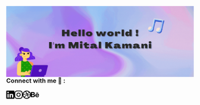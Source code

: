  <img align="right" alt="GIF" src="https://github.com/MetalllD/MetalllD/blob/master/Gifs/ME.gif" />

<br/>
<br/>

### Connect with me 👋 :

 [<img align="left" width="22px" src="https://github.com/MetalllD/MetalllD/blob/master/Icons/linkedin-logo.svg" />][linkedin]
[<img align="left"  width="22px" src="https://github.com/MetalllD/MetalllD/blob/master/Icons/instagram.svg" />][instagram]
[<img align="left"  width="22px" src="https://github.com/MetalllD/MetalllD/blob/master/Icons/dribble-big-logo.svg" />][Dribbble]
[<img align="left"  width="22px" src="https://github.com/MetalllD/MetalllD/blob/master/Icons/behance.svg" />][Behance]



[instagram]: https://www.instagram.com/mitalkamani
[linkedin]: www.linkedin.com/in/mitalkamani
[Dribbble]: https://dribbble.com/mitalkamani
[Behance]: https://www.behance.net/mitalkamani